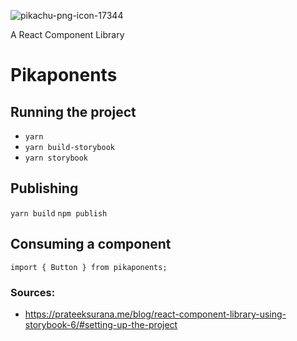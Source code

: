![pikachu-png-icon-17344](https://user-images.githubusercontent.com/25196139/130035868-35ea5276-04c5-4da2-940d-a513f0ab6ab0.png)

A React Component Library

 # Pikaponents

## Running the project
- `yarn`
- `yarn build-storybook`
- `yarn storybook`

## Publishing
`yarn build`
`npm publish`

## Consuming a component
`import { Button } from pikaponents;`

 ### Sources:
 - https://prateeksurana.me/blog/react-component-library-using-storybook-6/#setting-up-the-project

